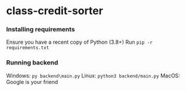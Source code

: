 # class-credit-sorter

### Installing requirements
Ensure you have a recent copy of Python (3.8+)
Run `pip -r requirements.txt`

### Running backend
Windows: `py backend\main.py`
Linux: `python3 backend/main.py`
MacOS: Google is your friend